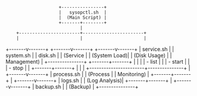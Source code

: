                         +----------------+
                        |   sysopctl.sh  |
                        |  (Main Script) |
                        +-------+--------+
                                |
        +-----------------------+-----------------------+
        |                       |                       |
+-------v-------+   +-------v-------+       +-------v-------+
|  service.sh   |   |  system.sh    |       |  disk.sh      |
|  (Service     |   |  (System Load)|       |  (Disk Usage) |
|  Management)  |   +---------------+       +-------+-------+
|               |                               |
|  - list       |                               |
|  - start      |                               |
|  - stop       |                               |
+-------+-------+                               |
        |                                       |
        +-----------------------+---------------+
                                |
                        +-------v-------+
                        |   process.sh  |
                        | (Process      |
                        |  Monitoring)  |
                        +-------+-------+
                                |
                        +-------v-------+
                        |    logs.sh    |
                        | (Log Analysis)|
                        +-------+-------+
                                |
                        +-------v-------+
                        |   backup.sh   |
                        |  (Backup)     |
                        +---------------+
